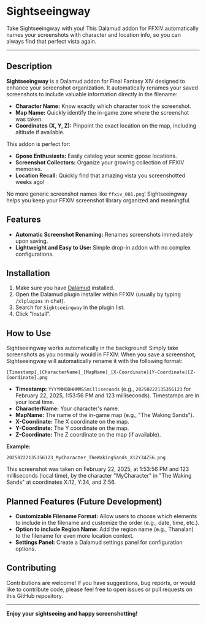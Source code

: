 # Sightseeingway

Take Sightseeingway with you\! This Dalamud addon for FFXIV automatically names your screenshots with character and location info, so you can always find that perfect vista again.

-----

## Description

**Sightseeingway** is a Dalamud addon for Final Fantasy XIV designed to enhance your screenshot organization.  It automatically renames your saved screenshots to include valuable information directly in the filename:

  * **Character Name:**  Know exactly which character took the screenshot.
  * **Map Name:**  Quickly identify the in-game zone where the screenshot was taken.
  * **Coordinates (X, Y, Z):** Pinpoint the exact location on the map, including altitude if available.

This addon is perfect for:

  * **Gpose Enthusiasts:**  Easily catalog your scenic gpose locations.
  * **Screenshot Collectors:**  Organize your growing collection of FFXIV memories.
  * **Location Recall:**  Quickly find that amazing vista you screenshotted weeks ago\!

No more generic screenshot names like `ffxiv_001.png`\!  Sightseeingway helps you keep your FFXIV screenshot library organized and meaningful.

## Features

  * **Automatic Screenshot Renaming:**  Renames screenshots immediately upon saving.
  * **Lightweight and Easy to Use:**  Simple drop-in addon with no complex configurations.

## Installation

1.  Make sure you have [Dalamud](https://www.google.com/url?sa=E&source=gmail&q=https://goatcorp.github.io/dalamud/) installed.
2.  Open the Dalamud plugin installer within FFXIV (usually by typing `/xlplugins` in chat).
3.  Search for `Sightseeingway` in the plugin list.
4.  Click "Install".

## How to Use

Sightseeingway works automatically in the background\!  Simply take screenshots as you normally would in FFXIV.  When you save a screenshot, Sightseeingway will automatically rename it with the following format:

`[Timestamp]_[CharacterName]_[MapName]_[X-Coordinate][Y-Coordinate][Z-Coordinate].png`

*   **Timestamp:**  `YYYYMMDDHHMMSSmilliseconds` (e.g., `20250222135356123` for February 22, 2025, 1:53:56 PM and 123 milliseconds). Timestamps are in your local time.
*   **CharacterName:** Your character's name.
*   **MapName:** The name of the in-game map (e.g., "The Waking Sands").
*   **X-Coordinate:**  The X coordinate on the map.
*   **Y-Coordinate:**  The Y coordinate on the map.
*   **Z-Coordinate:**  The Z coordinate on the map (if available).

**Example:**

`20250222135356123_MyCharacter_TheWakingSands_X12Y34Z56.png`

This screenshot was taken on February 22, 2025, at 1:53:56 PM and 123 milliseconds (local time), by the character "MyCharacter" in "The Waking Sands" at coordinates X:12, Y:34, and Z:56.

## Planned Features (Future Development)

  * **Customizable Filename Format:** Allow users to choose which elements to include in the filename and customize the order (e.g., date, time, etc.).
  * **Option to include Region Name:** Add the region name (e.g., Thanalan) to the filename for even more location context.
  * **Settings Panel:**  Create a Dalamud settings panel for configuration options.

## Contributing

Contributions are welcome\!  If you have suggestions, bug reports, or would like to contribute code, please feel free to open issues or pull requests on this GitHub repository.

-----

**Enjoy your sightseeing and happy screenshotting\!**
